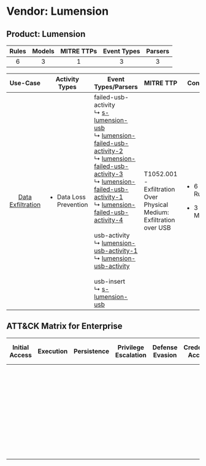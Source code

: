 Vendor: Lumension
=================
Product: Lumension
------------------
| Rules | Models | MITRE TTPs | Event Types | Parsers |
|:-----:|:------:|:----------:|:-----------:|:-------:|
|   6   |   3    |     1      |      3      |    3    |

|                           Use-Case                            | Activity Types                         | Event Types/Parsers                                                                                                                                                                                                                                                                                                                                                                                                                                                                                                                                                                                                                                                                                                                                                                                      | MITRE TTP                                                                | Content                                             |
|:-------------------------------------------------------------:| -------------------------------------- | -------------------------------------------------------------------------------------------------------------------------------------------------------------------------------------------------------------------------------------------------------------------------------------------------------------------------------------------------------------------------------------------------------------------------------------------------------------------------------------------------------------------------------------------------------------------------------------------------------------------------------------------------------------------------------------------------------------------------------------------------------------------------------------------------------- | ------------------------------------------------------------------------ | --------------------------------------------------- |
| [Data Exfiltration](../UseCases/usecase_data_exfiltration.md) | <ul><li>Data Loss Prevention</li></ul> |  failed-usb-activity<br> ↳ [s-lumension-usb](../Parsers/parserContent_s-lumension-usb.md)<br> ↳ [lumension-failed-usb-activity-2](../Parsers/parserContent_lumension-failed-usb-activity-2.md)<br> ↳ [lumension-failed-usb-activity-3](../Parsers/parserContent_lumension-failed-usb-activity-3.md)<br> ↳ [lumension-failed-usb-activity-1](../Parsers/parserContent_lumension-failed-usb-activity-1.md)<br> ↳ [lumension-failed-usb-activity-4](../Parsers/parserContent_lumension-failed-usb-activity-4.md)<br><br> usb-activity<br> ↳ [lumension-usb-activity-1](../Parsers/parserContent_lumension-usb-activity-1.md)<br> ↳ [lumension-usb-activity](../Parsers/parserContent_lumension-usb-activity.md)<br><br> usb-insert<br> ↳ [s-lumension-usb](../Parsers/parserContent_s-lumension-usb.md)<br> | T1052.001 - Exfiltration Over Physical Medium: Exfiltration over USB<br> | <ul><li>6 Rules</li></ul><ul><li>3 Models</li></ul> |

ATT&CK Matrix for Enterprise
----------------------------
| Initial Access | Execution | Persistence | Privilege Escalation | Defense Evasion | Credential Access | Discovery | Lateral Movement | Collection | Command and Control | Exfiltration                                                                                                                                                                                            | Impact |
| -------------- | --------- | ----------- | -------------------- | --------------- | ----------------- | --------- | ---------------- | ---------- | ------------------- | ------------------------------------------------------------------------------------------------------------------------------------------------------------------------------------------------------- | ------ |
|                |           |             |                      |                 |                   |           |                  |            |                     | [Exfiltration Over Physical Medium: Exfiltration over USB](https://attack.mitre.org/techniques/T1052/001)<br><br>[Exfiltration Over Physical Medium](https://attack.mitre.org/techniques/T1052)<br><br> |        |
